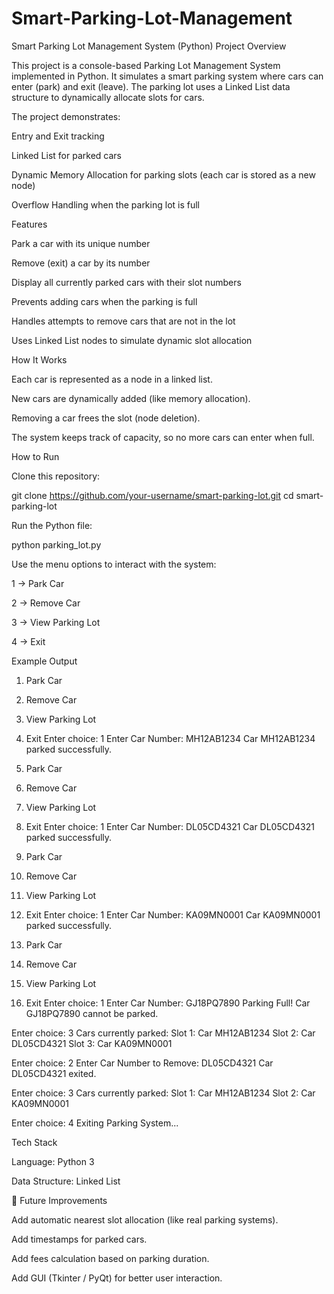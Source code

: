 # Smart-Parking-Lot-Management
 Smart Parking Lot Management System (Python)
 Project Overview

This project is a console-based Parking Lot Management System implemented in Python.
It simulates a smart parking system where cars can enter (park) and exit (leave). The parking lot uses a Linked List data structure to dynamically allocate slots for cars.

The project demonstrates:

Entry and Exit tracking

Linked List for parked cars

Dynamic Memory Allocation for parking slots (each car is stored as a new node)

Overflow Handling when the parking lot is full

 Features

 Park a car with its unique number

 Remove (exit) a car by its number

 Display all currently parked cars with their slot numbers

 Prevents adding cars when the parking is full

 Handles attempts to remove cars that are not in the lot

 Uses Linked List nodes to simulate dynamic slot allocation

 How It Works

Each car is represented as a node in a linked list.

New cars are dynamically added (like memory allocation).

Removing a car frees the slot (node deletion).

The system keeps track of capacity, so no more cars can enter when full.

 How to Run

Clone this repository:

git clone https://github.com/your-username/smart-parking-lot.git
cd smart-parking-lot


Run the Python file:

python parking_lot.py


Use the menu options to interact with the system:

1 → Park Car

2 → Remove Car

3 → View Parking Lot

4 → Exit

Example Output
1. Park Car
2. Remove Car
3. View Parking Lot
4. Exit
Enter choice: 1
Enter Car Number: MH12AB1234
 Car MH12AB1234 parked successfully.

1. Park Car
2. Remove Car
3. View Parking Lot
4. Exit
Enter choice: 1
Enter Car Number: DL05CD4321
 Car DL05CD4321 parked successfully.

1. Park Car
2. Remove Car
3. View Parking Lot
4. Exit
Enter choice: 1
Enter Car Number: KA09MN0001
 Car KA09MN0001 parked successfully.

1. Park Car
2. Remove Car
3. View Parking Lot
4. Exit
Enter choice: 1
Enter Car Number: GJ18PQ7890
 Parking Full! Car GJ18PQ7890 cannot be parked.

Enter choice: 3
 Cars currently parked:
Slot 1: Car MH12AB1234
Slot 2: Car DL05CD4321
Slot 3: Car KA09MN0001

Enter choice: 2
Enter Car Number to Remove: DL05CD4321
 Car DL05CD4321 exited.

Enter choice: 3
 Cars currently parked:
Slot 1: Car MH12AB1234
Slot 2: Car KA09MN0001

Enter choice: 4
Exiting Parking System...

 Tech Stack

Language: Python 3

Data Structure: Linked List

🚀 Future Improvements

Add automatic nearest slot allocation (like real parking systems).

Add timestamps for parked cars.

Add fees calculation based on parking duration.

Add GUI (Tkinter / PyQt) for better user interaction.
